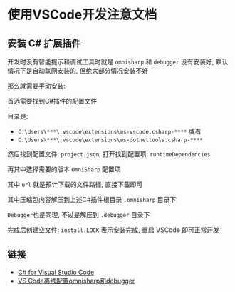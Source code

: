 # 使用VSCode开发注意文档

## 安装 C# 扩展插件

开发时没有智能提示和调试工具时就是 `omnisharp` 和 `debugger` 没有安装好, 默认情况下是自动联网安装的, 但绝大部分情况安装不好

那么就需要手动安装:

首选需要找到C#插件的配置文件

目录是:
* `C:\Users\***\.vscode\extensions\ms-vscode.csharp-****` 或者
* `C:\Users\***\.vscode\extensions\ms-dotnettools.csharp-****`

然后找到配置文件: `project.json`, 打开找到配置项: `runtimeDependencies`

再其中选择需要的版本 `OmniSharp` 配置项

其中 `url` 就是预计下载的文件路径, 直接下载即可

其中压缩包内容解压到上述C#插件根目录 `.omnisharp` 目录下

`Debugger`也是同理, 不过是解压到 `.debugger` 目录下

完成后创建空文件: `install.LOCK` 表示安装完成, 重启 VSCode 即可正常开发

## 链接

* [C# for Visual Studio Code](https://marketplace.visualstudio.com/items?itemName=ms-dotnettools.csharp)
* [VS Code离线配置omnisharp和debugger](https://www.cnblogs.com/xiaojwang/p/8662211.html)
